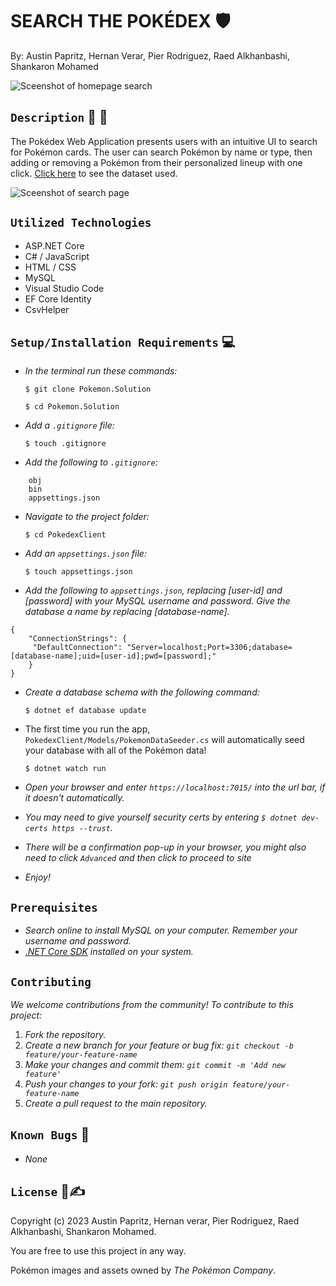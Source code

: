 # SEARCH THE POKÉDEX &#x1F6E1;

By: Austin Papritz, Hernan Verar, Pier Rodriguez, Raed Alkhanbashi, Shankaron Mohamed

![Sceenshot of homepage search](/PokedexClient/wwwroot/pokedex_home_ss.png)


## ```Description``` &#x1F481; &#x1F4D6;
The Pokédex Web Application presents users with an intuitive UI to search for Pokémon cards. The user can search Pokémon by name or type, then adding or removing a Pokémon from their personalized lineup with one click. [Click here](https://www.kaggle.com/datasets/dizzypanda/gen-1-pokemon) to see the dataset used.

![Sceenshot of search page](/PokedexClient/wwwroot/pokedex_search_ss.png)


## `Utilized Technologies`

* ASP.NET Core
* C# / JavaScript
* HTML / CSS
* MySQL
* Visual Studio Code
* EF Core Identity
* CsvHelper

## ```Setup/Installation Requirements``` &#x1F4BB;


- _In the terminal run these commands:_ 

    ```$ git clone Pokemon.Solution```

    ```$ cd Pokemon.Solution```

- _Add a `.gitignore` file:_

    ```$ touch .gitignore```

- _Add the following to `.gitignore`:_

```
    obj 
    bin 
    appsettings.json
```

- _Navigate to the project folder:_

    ```$ cd PokedexClient```

- _Add an `appsettings.json` file:_

    ```$ touch appsettings.json```

- _Add the following to `appsettings.json`, replacing [user-id] and [password] with your MySQL username and password. Give the database a name by replacing [database-name]._

```
{ 
    "ConnectionStrings": { 
     "DefaultConnection": "Server=localhost;Port=3306;database=[database-name];uid=[user-id];pwd=[password];" 
    } 
}
```

- _Create a database schema with the following command:_

    ```$ dotnet ef database update```

- The first time you run the app, `PokedexClient/Models/PokemonDataSeeder.cs` will automatically seed your database with all of the Pokémon data! 

    ```$ dotnet watch run```

- _Open your browser and enter `https://localhost:7015/` into the url bar, if it doesn't automatically._
- _You may need to give yourself security certs by entering `$ dotnet dev-certs https --trust`._
- _There will be a confirmation pop-up in your browser, you might also need to click `Advanced` and then click to proceed to site_
- _Enjoy!_

 ## `Prerequisites`

- _Search online to install MySQL on your computer. Remember your username and password._
- _[.NET Core SDK](https://dotnet.microsoft.com/download) installed on your system._


## ```Contributing```

_We welcome contributions from the community! To contribute to this project:_

1. _Fork the repository._
2. _Create a new branch for your feature or bug fix: `git checkout -b feature/your-feature-name`_
3. _Make your changes and commit them: `git commit -m 'Add new feature'`_
4. _Push your changes to your fork: `git push origin feature/your-feature-name`_
5. _Create a pull request to the main repository._


## ```Known Bugs``` &#x1F41E;

- _None_

## ```License``` &#x1F4C4;&#x270D;

Copyright (c) 2023 Austin Papritz, Hernan verar, Pier Rodriguez, Raed Alkhanbashi, Shankaron Mohamed.

You are free to use this project in any way.

Pokémon images and assets owned by _The Pokémon Company_.

